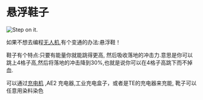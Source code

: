 # 悬浮鞋子

![Step on it.](oredict:oc:hoverBoots)

如果不想去编程[无人机](drone.md),有个变通的办法:悬浮鞋！

鞋子有个特点:只要有能量你就能跳得更高, 然后吸收落地的冲击力.意思是你可以跳上4格子高,然后将落地的冲击降到30%,也就是说你可以在4格子高跳下而不掉血.

可以通过[充电机](../block/charger.md) ,AE2 充电器,工业充电盒子，或者是TE的充电器来充能, 靴子可以任意用染料染色